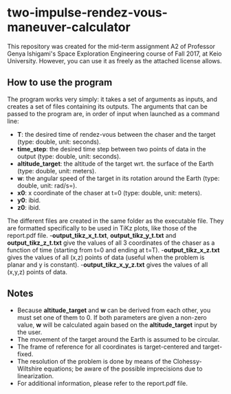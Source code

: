 # two-impulse-rendez-vous-maneuver-calculator

This repository was created for the mid-term assignment A2 of Professor Genya Ishigami's Space Exploration Engineering course of Fall 2017, at Keio University. However, you can use it as freely as the attached license allows.

## How to use the program

The program works very simply: it takes a set of arguments as inputs, and creates a set of files containing its outputs.
The arguments that can be passed to the program are, in order of input when launched as a command line:
- **T**: the desired time of rendez-vous between the chaser and the target (type: double, unit: seconds).
- **time_step**: the desired time step between two points of data in the output (type: double, unit: seconds).
- **altitude_target**: the altitude of the target wrt. the surface of the Earth (type: double, unit: meters).
- **w**: the angular speed of the target in its rotation around the Earth (type: double, unit: rad/s=).
- **x0**: x coordinate of the chaser at t=0 (type: double, unit: meters).
- **y0**: ibid.
- **z0**: ibid.

The different files are created in the same folder as the executable file. They are formatted specifically to be used in TiKz plots, like those of the report.pdf file.
-**output_tikz_x_t.txt**, **output_tikz_y_t.txt** and **output_tikz_z_t.txt** give the values of all 3 coordinates of the chaser as a function of time (starting from t=0 and ending at t=T).
-**output_tikz_x_z.txt** gives the values of all (x,z) points of data (useful when the problem is planar and y is constant).
-**output_tikz_x_y_z.txt** gives the values of all (x,y,z) points of data.


## Notes

- Because **altitude_target** and **w** can be derived from each other, you must set one of them to 0. If both parameters are given a non-zero value, **w** will be calculated again based on the **altitude_target** input by the user.
- The movement of the target around the Earth is assumed to be circular.
- The frame of reference for all coordinates is target-centered and target-fixed.
- The resolution of the problem is done by means of the Clohessy-Wiltshire equations; be aware of the possible imprecisions due to linearization.
- For additional information, please refer to the report.pdf file.

